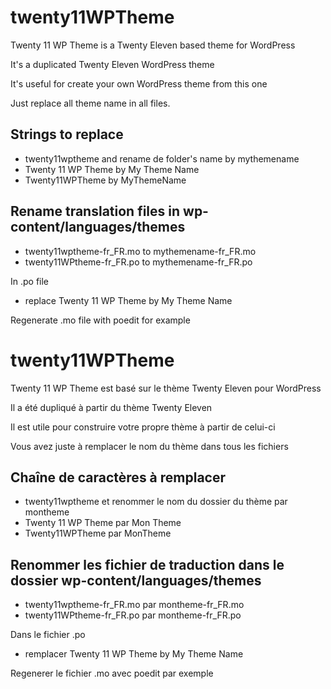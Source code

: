 twenty11WPTheme
===============

Twenty 11 WP Theme is a Twenty Eleven based theme for WordPress

It's a duplicated Twenty Eleven WordPress theme

It's useful for create your own WordPress theme from this one

Just replace all theme name in all files.

Strings to replace
------------------
- twenty11wptheme and rename de folder's name by mythemename
- Twenty 11 WP Theme by My Theme Name
- Twenty11WPTheme by MyThemeName

Rename translation files in wp-content/languages/themes
-------------------------------------------------------
- twenty11wptheme-fr_FR.mo to mythemename-fr_FR.mo
- twenty11WPtheme-fr_FR.po to mythemename-fr_FR.po

In .po file 
- replace Twenty 11 WP Theme by My Theme Name

Regenerate .mo file with poedit for example

twenty11WPTheme
===============
Twenty 11 WP Theme est basé sur le thème Twenty Eleven pour WordPress

Il a été dupliqué à partir du thème Twenty Eleven

Il est utile pour construire votre propre thème à partir de celui-ci

Vous avez juste à remplacer le nom du thème dans tous les fichiers

Chaîne de caractères à remplacer
--------------------------------
- twenty11wptheme et renommer le nom du dossier du thème par montheme
- Twenty 11 WP Theme par Mon Theme
- Twenty11WPTheme par MonTheme

Renommer les fichier de traduction dans le dossier wp-content/languages/themes
-------------------------------------------------------------------------------
- twenty11wptheme-fr_FR.mo par montheme-fr_FR.mo
- twenty11WPtheme-fr_FR.po par montheme-fr_FR.po

Dans le fichier .po
- remplacer Twenty 11 WP Theme by My Theme Name

Regenerer le fichier .mo avec poedit par exemple

